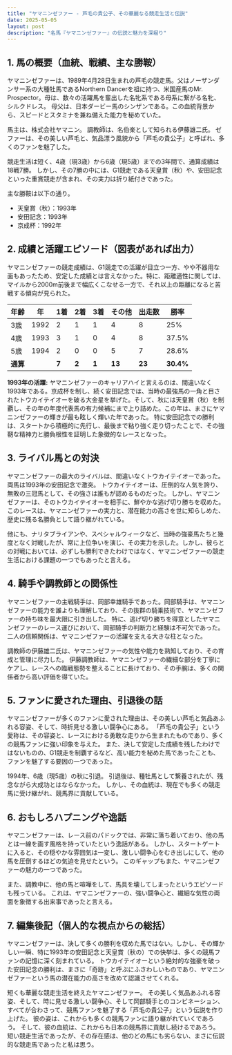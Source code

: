 ```yaml
---
title: "ヤマニンゼファー - 芦毛の貴公子、その華麗なる競走生活と伝説"
date: 2025-05-05
layout: post
description: "名馬『ヤマニンゼファー』の伝説と魅力を深堀り"
---
```


## 1. 馬の概要（血統、戦績、主な勝鞍）

ヤマニンゼファーは、1989年4月28日生まれの芦毛の競走馬。父はノーザンダンサー系の大種牡馬であるNorthern Dancerを祖に持つ、米国産馬のMr. Prospector。母は、数々の活躍馬を輩出した名牝系である母系に繋がる名牝、シルクドレス。  母父は、日本ダービー馬のシンザンである。この血統背景から、スピードとスタミナを兼ね備えた能力を秘めていた。

馬主は、株式会社ヤマニン。  調教師は、名伯楽として知られる伊藤雄二氏。  ゼファーは、その美しい芦毛と、気品漂う風貌から「芦毛の貴公子」と呼ばれ、多くのファンを魅了した。

競走生活は短く、4歳（現3歳）から6歳（現5歳）までの3年間で、通算成績は18戦7勝。  しかし、その7勝の中には、G1競走である天皇賞（秋）や、安田記念といった重賞競走が含まれ、その実力は折り紙付きであった。

主な勝鞍は以下の通り。

* 天皇賞（秋）：1993年
* 安田記念：1993年
* 京成杯：1992年


## 2. 成績と活躍エピソード（図表があれば出力）

ヤマニンゼファーの競走成績は、G1競走での活躍が目立つ一方、やや不器用な面もあったため、安定した成績とは言えなかった。特に、距離適性に関しては、マイルから2000m前後まで幅広くこなせる一方で、それ以上の距離になると苦戦する傾向が見られた。

| 年齢 | 年 | 1着 | 2着 | 3着 | その他 | 出走数 | 勝率 |
|---|---|---|---|---|---|---|---|
| 3歳 | 1992 | 2 | 1 | 1 | 4 | 8 | 25% |
| 4歳 | 1993 | 3 | 1 | 0 | 4 | 8 | 37.5% |
| 5歳 | 1994 | 2 | 0 | 0 | 5 | 7 | 28.6% |
| **通算** |  | **7** | **2** | **1** | **13** | **23** | **30.4%** |


**1993年の活躍:** ヤマニンゼファーのキャリアハイと言えるのは、間違いなく1993年である。京成杯を制し、続く安田記念では、当時の最強馬の一角と目されたトウカイテイオーを破る大金星を挙げた。そして、秋には天皇賞（秋）を制覇し、その年の年度代表馬の有力候補にまで上り詰めた。この年は、まさにヤマニンゼファーの輝きが最も眩しく輝いた年であった。  特に安田記念での勝利は、スタートから積極的に先行し、最後まで粘り強く走り切ったことで、その強靭な精神力と勝負根性を証明した象徴的なレースとなった。


## 3. ライバル馬との対決

ヤマニンゼファーの最大のライバルは、間違いなくトウカイテイオーであった。両馬は1993年の安田記念で激突。  トウカイテイオーは、圧倒的な人気を誇り、無敗の三冠馬として、その強さは誰もが認めるものだった。  しかし、ヤマニンゼファーは、そのトウカイテイオーを相手に、鮮やかな逃げ切り勝ちを収めた。このレースは、ヤマニンゼファーの実力と、潜在能力の高さを世に知らしめた、歴史に残る名勝負として語り継がれている。

他にも、ナリタブライアンや、スペシャルウィークなど、当時の強豪馬たちと幾度となく対戦したが、常に上位争いを演じ、その実力を示した。しかし、彼らとの対戦においては、必ずしも勝利できたわけではなく、ヤマニンゼファーの競走生活における課題の一つでもあったと言える。



## 4. 騎手や調教師との関係性

ヤマニンゼファーの主戦騎手は、岡部幸雄騎手であった。岡部騎手は、ヤマニンゼファーの能力を誰よりも理解しており、その抜群の騎乗技術で、ヤマニンゼファーの持ち味を最大限に引き出した。  特に、逃げ切り勝ちを得意としたヤマニンゼファーのレース運びにおいて、岡部騎手の判断力と経験は不可欠であった。  二人の信頼関係は、ヤマニンゼファーの活躍を支える大きな柱となった。

調教師の伊藤雄二氏は、ヤマニンゼファーの気性や能力を熟知しており、その育成と管理に尽力した。  伊藤調教師は、ヤマニンゼファーの繊細な部分を丁寧にケアし、レースへの臨戦態勢を整えることに長けており、その手腕は、多くの関係者から高い評価を得ていた。


## 5. ファンに愛された理由、引退後の話

ヤマニンゼファーが多くのファンに愛された理由は、その美しい芦毛と気品あふれる容姿、そして、時折見せる激しい闘争心にある。  「芦毛の貴公子」という愛称は、その容姿と、レースにおける勇敢な走りから生まれたものであり、多くの競馬ファンに強い印象を与えた。  また、決して安定した成績を残したわけではないものの、G1競走を制覇するなど、高い能力を秘めた馬であったことも、ファンを魅了する要因の一つであった。

1994年、6歳（現5歳）の秋に引退。  引退後は、種牡馬として繋養されたが、残念ながら大成功とはならなかった。  しかし、その血統は、現在でも多くの競走馬に受け継がれ、競馬界に貢献している。


## 6. おもしろハプニングや逸話

ヤマニンゼファーは、レース前のパドックでは、非常に落ち着いており、他の馬とは一線を画す風格を持っていたという逸話がある。  しかし、スタートゲートに入ると、その穏やかな雰囲気は一変し、激しい闘争心をむき出しにして、他の馬を圧倒するほどの気迫を見せたという。  このギャップもまた、ヤマニンゼファーの魅力の一つであった。

また、調教中に、他の馬と喧嘩をして、馬具を壊してしまったというエピソードも残っている。  これは、ヤマニンゼファーの、強い闘争心と、繊細な気性の両面を象徴する出来事であったと言える。


## 7. 編集後記（個人的な視点からの総括）

ヤマニンゼファーは、決して多くの勝利を収めた馬ではない。しかし、その輝かしい一瞬、特に1993年の安田記念と天皇賞（秋の）での快挙は、多くの競馬ファンの記憶に深く刻まれている。  トウカイテイオーという絶対的な強豪を破った安田記念の勝利は、まさに「奇跡」と呼ぶにふさわしいものであり、ヤマニンゼファーという馬の潜在能力の高さを改めて認識させてくれる。

短くも華麗な競走生活を終えたヤマニンゼファー。  その美しく気品あふれる容姿、そして、時に見せる激しい闘争心、そして岡部騎手とのコンビネーション、すべてが合わさって、競馬ファンを魅了する「芦毛の貴公子」という伝説を作り上げた。  彼の姿は、これからも多くの競馬ファンに語り継がれていくであろう。  そして、彼の血統は、これからも日本の競馬界に貢献し続けるであろう。  短い競走生活であったが、その存在感は、他のどの馬にも劣らない、まさに伝説的な競走馬であったと私は思う。
